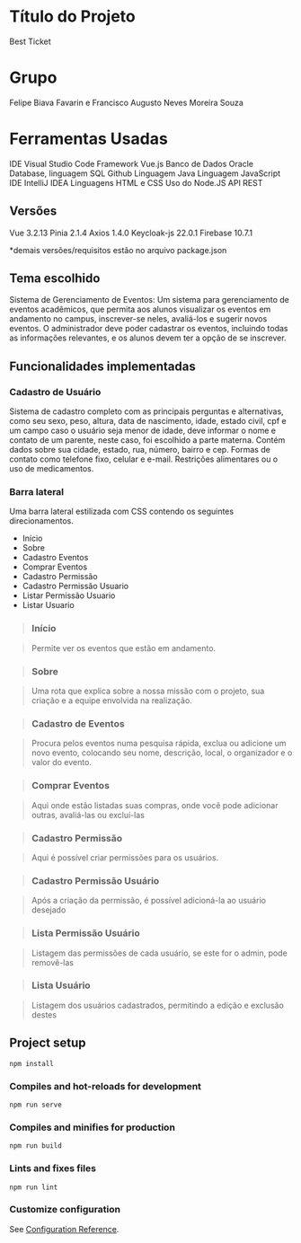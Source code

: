 # Título do Projeto

Best Ticket

# Grupo

Felipe Biava Favarin e Francisco Augusto Neves Moreira Souza

# Ferramentas Usadas

IDE Visual Studio Code
Framework Vue.js
Banco de Dados Oracle Database, linguagem SQL
Github
Linguagem Java
Linguagem JavaScript
IDE IntelliJ IDEA
Linguagens HTML e CSS
Uso do Node.JS
API REST

## Versões

Vue 3.2.13
Pinia 2.1.4
Axios 1.4.0
Keycloak-js 22.0.1
Firebase 10.7.1

*demais versões/requisitos estão no arquivo package.json

## Tema escolhido

Sistema de Gerenciamento de Eventos: Um sistema para gerenciamento de eventos acadêmicos, que permita aos alunos visualizar os eventos em andamento no campus, inscrever-se neles, avaliá-los e sugerir novos eventos. O administrador deve poder cadastrar os eventos, incluindo todas as informações relevantes, e os alunos devem ter a opção de se inscrever.

## Funcionalidades implementadas

### Cadastro de Usuário

Sistema de cadastro completo com as principais perguntas e alternativas, como seu sexo, peso, altura, data de nascimento, idade, estado civil, cpf e um campo caso o usuário seja menor de idade, deve informar o nome e contato de um parente, neste caso, foi escolhido a parte materna.
Contém dados sobre sua cidade, estado, rua, número, bairro e cep.
Formas de contato como telefone fixo, celular e e-mail.
Restrições alimentares ou o uso de medicamentos.

### Barra lateral

Uma barra lateral estilizada com CSS contendo os seguintes direcionamentos.
 - Início
 - Sobre
 - Cadastro Eventos
 - Comprar Eventos
 - Cadastro Permissão
 - Cadastro Permissão Usuario
 - Listar Permissão Usuario
 - Listar Usuario

> ### Início

> Permite ver os eventos que estão em andamento.

> ### Sobre

> Uma rota que explica sobre a nossa missão com o projeto, sua criação e a equipe envolvida na realização.

> ### Cadastro de Eventos

> Procura pelos eventos numa pesquisa rápida, exclua ou adicione um novo evento, colocando seu nome, descrição, local, o organizador e o valor do evento.

> ### Comprar Eventos

> Aqui onde estão listadas suas compras, onde você pode adicionar outras, avaliá-las ou excluí-las

> ### Cadastro Permissão

> Aqui é possível criar permissões para os usuários.

> ### Cadastro Permissão Usuário

> Após a criação da permissão, é possível adicioná-la ao usuário desejado

> ### Lista Permissão Usuário

> Listagem das permissões de cada usuário, se este for o admin, pode removê-las

> ### Lista Usuário

> Listagem dos usuários cadastrados, permitindo a edição e exclusão destes

## Project setup
```
npm install
```

### Compiles and hot-reloads for development
```
npm run serve
```

### Compiles and minifies for production
```
npm run build
```

### Lints and fixes files
```
npm run lint
```

### Customize configuration
See [Configuration Reference](https://cli.vuejs.org/config/).
